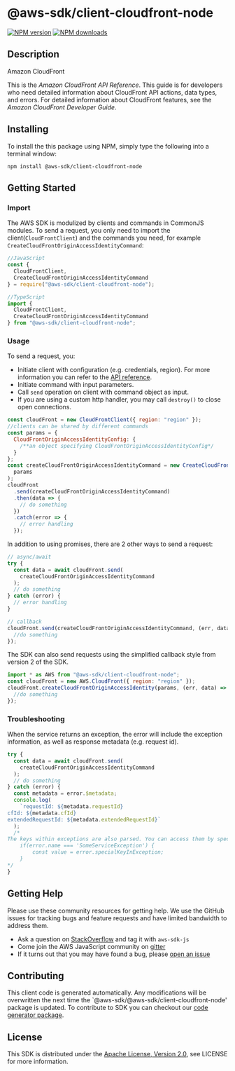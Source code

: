 # @aws-sdk/client-cloudfront-node

[![NPM version](https://img.shields.io/npm/v/@aws-sdk/client-cloudfront-node/preview.svg)](https://www.npmjs.com/package/@aws-sdk/client-cloudfront-node)
[![NPM downloads](https://img.shields.io/npm/dm/@aws-sdk/client-cloudfront-node.svg)](https://www.npmjs.com/package/@aws-sdk/client-cloudfront-node)

## Description

<fullname>Amazon CloudFront</fullname> <p>This is the <i>Amazon CloudFront API Reference</i>. This guide is for developers who need detailed information about CloudFront API actions, data types, and errors. For detailed information about CloudFront features, see the <i>Amazon CloudFront Developer Guide</i>.</p>

## Installing

To install the this package using NPM, simply type the following into a terminal window:

```
npm install @aws-sdk/client-cloudfront-node
```

## Getting Started

### Import

The AWS SDK is modulized by clients and commands in CommonJS modules. To send a request, you only need to import the client(`CloudFrontClient`) and the commands you need, for example `CreateCloudFrontOriginAccessIdentityCommand`:

```javascript
//JavaScript
const {
  CloudFrontClient,
  CreateCloudFrontOriginAccessIdentityCommand
} = require("@aws-sdk/client-cloudfront-node");
```

```javascript
//TypeScript
import {
  CloudFrontClient,
  CreateCloudFrontOriginAccessIdentityCommand
} from "@aws-sdk/client-cloudfront-node";
```

### Usage

To send a request, you:

- Initiate client with configuration (e.g. credentials, region). For more information you can refer to the [API reference][].
- Initiate command with input parameters.
- Call `send` operation on client with command object as input.
- If you are using a custom http handler, you may call `destroy()` to close open connections.

```javascript
const cloudFront = new CloudFrontClient({ region: "region" });
//clients can be shared by different commands
const params = {
  CloudFrontOriginAccessIdentityConfig: {
    /**an object specifying CloudFrontOriginAccessIdentityConfig*/
  }
};
const createCloudFrontOriginAccessIdentityCommand = new CreateCloudFrontOriginAccessIdentityCommand(
  params
);
cloudFront
  .send(createCloudFrontOriginAccessIdentityCommand)
  .then(data => {
    // do something
  })
  .catch(error => {
    // error handling
  });
```

In addition to using promises, there are 2 other ways to send a request:

```javascript
// async/await
try {
  const data = await cloudFront.send(
    createCloudFrontOriginAccessIdentityCommand
  );
  // do something
} catch (error) {
  // error handling
}
```

```javascript
// callback
cloudFront.send(createCloudFrontOriginAccessIdentityCommand, (err, data) => {
  //do something
});
```

The SDK can also send requests using the simplified callback style from version 2 of the SDK.

```javascript
import * as AWS from "@aws-sdk/client-cloudfront-node";
const cloudFront = new AWS.CloudFront({ region: "region" });
cloudFront.createCloudFrontOriginAccessIdentity(params, (err, data) => {
  //do something
});
```

### Troubleshooting

When the service returns an exception, the error will include the exception information, as well as response metadata (e.g. request id).

```javascript
try {
  const data = await cloudFront.send(
    createCloudFrontOriginAccessIdentityCommand
  );
  // do something
} catch (error) {
  const metadata = error.$metadata;
  console.log(
    `requestId: ${metadata.requestId}
cfId: ${metadata.cfId}
extendedRequestId: ${metadata.extendedRequestId}`
  );
  /*
The keys within exceptions are also parsed. You can access them by specifying exception names:
    if(error.name === 'SomeServiceException') {
        const value = error.specialKeyInException;
    }
*/
}
```

## Getting Help

Please use these community resources for getting help. We use the GitHub issues for tracking bugs and feature requests and have limited bandwidth to address them.

- Ask a question on [StackOverflow](https://stackoverflow.com/questions/tagged/aws-sdk-js) and tag it with `aws-sdk-js`
- Come join the AWS JavaScript community on [gitter](https://gitter.im/aws/aws-sdk-js-v3)
- If it turns out that you may have found a bug, please [open an issue](https://github.com/aws/aws-sdk-js-v3/issues)

## Contributing

This client code is generated automatically. Any modifications will be overwritten the next time the `@aws-sdk/@aws-sdk/client-cloudfront-node' package is updated. To contribute to SDK you can checkout our [code generator package][].

## License

This SDK is distributed under the
[Apache License, Version 2.0](http://www.apache.org/licenses/LICENSE-2.0),
see LICENSE for more information.

[code generator package]: https://github.com/aws/aws-sdk-js-v3/tree/master/packages/service-types-generator
[api reference]: https://docs.aws.amazon.com/AWSJavaScriptSDK/latest/

